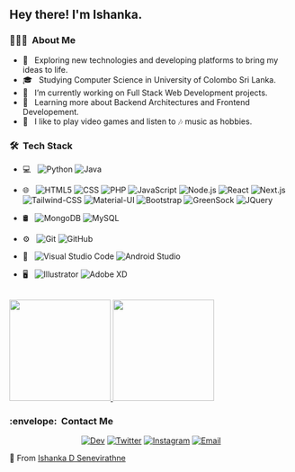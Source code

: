 
<h2> Hey there! I'm Ishanka.</h2>

<h3> 👨🏻‍💻 &nbsp;About Me </h3>

- 🤔 &nbsp; Exploring new technologies and developing platforms to bring my ideas to life.
- 🎓 &nbsp; Studying Computer Science in University of Colombo Sri Lanka.
- 💼 &nbsp; I’m currently working on Full Stack Web Development projects.
- 🌱 &nbsp; Learning more about Backend Architectures and Frontend Developement.
- :pizza: &nbsp; I like to play video games and listen to :notes: music as hobbies.  

<h3> 🛠 &nbsp;Tech Stack</h3>

- 💻 &nbsp;
  ![Python](https://img.shields.io/badge/-Python-333333?style=flat&logo=python)
  ![Java](https://img.shields.io/badge/-Java-333333?style=flat&logo=Java&logoColor=007396)
 
- 🌐 &nbsp;
  ![HTML5](https://img.shields.io/badge/-HTML5-333333?style=flat&logo=HTML5)
  ![CSS](https://img.shields.io/badge/-CSS-333333?style=flat&logo=CSS3&logoColor=1572B6)
  ![PHP](https://img.shields.io/badge/-PHP-333333?style=flat&logo=PHP)
  ![JavaScript](https://img.shields.io/badge/-JavaScript-333333?style=flat&logo=javascript)
  ![Node.js](https://img.shields.io/badge/-Node.js-333333?style=flat&logo=node.js)
  ![React](https://img.shields.io/badge/-React-333333?style=flat&logo=react)
  ![Next.js](https://img.shields.io/badge/-Next.js-333333?style=flat&logo=Next.js)
  ![Tailwind-CSS](https://img.shields.io/badge/-Tailwind--CSS-333333?style=flat&logo=Tailwind-CSS&logoColor=38B2AC)
  ![Material-UI](https://img.shields.io/badge/-Material--UI-333333?style=flat&logo=Material-UI&logoColor=0081CB)
  ![Bootstrap](https://img.shields.io/badge/-Bootstrap-333333?style=flat&logo=Bootstrap&logoColor=563D7C)
  ![GreenSock](https://img.shields.io/badge/-GreenSock-333333?style=flat&logo=GreenSock&logoColor=88CE02)
  ![JQuery](https://img.shields.io/badge/-JQuery-333333?style=flat&logo=JQuery&logoColor=0769AD)
  
- 🛢 &nbsp;
  ![MongoDB](https://img.shields.io/badge/-MongoDB-333333?style=flat&logo=mongodb)
  ![MySQL](https://img.shields.io/badge/-MySQL-333333?style=flat&logo=mysql)
- ⚙️ &nbsp;
  ![Git](https://img.shields.io/badge/-Git-333333?style=flat&logo=git)
  ![GitHub](https://img.shields.io/badge/-GitHub-333333?style=flat&logo=github)
- 🔧 &nbsp;
  ![Visual Studio Code](https://img.shields.io/badge/-Visual%20Studio%20Code-333333?style=flat&logo=visual-studio-code&logoColor=007ACC)
  ![Android Studio](https://img.shields.io/badge/-Android%20Studio-333333?style=flat&logo=Android-Studio&logoColor=3DDC84)
- 🖥 &nbsp;
  ![Illustrator](https://img.shields.io/badge/-Illustrator-333333?style=flat&logo=adobe-illustrator)
  ![Adobe XD](https://img.shields.io/badge/-Adobe_XD-333333?style=flat&logo=adobe-xd)

<br/>

<a href="https://github.com/IshankaDSenevirathne">
  <img height="180em" src="https://github-readme-stats.vercel.app/api?username=IshankaDSenevirathne&theme=react&show_icons=true" />
  <img height="180em" src="https://github-readme-stats.vercel.app/api/top-langs/?username=IshankaDSenevirathne&theme=react&layout=compact" />
</a>

<h3> :envelope: &nbsp;Contact Me </h3>


<p align="center">
<a href="https://www.dev.to/ishankadsenevirathne/"><img alt="Dev" src="https://img.shields.io/badge/dev.to-ishankadsenevirathne-blue?style=flat-square&logo=dev.to"></a>  
<a href="https://www.twitter.com/EshankaDileep/"><img alt="Twitter" src="https://img.shields.io/badge/Twitter-EshankaDileep-blue?style=flat-square&logo=twitter"></a>
<a href="https://www.instagram.com/ishankads/"><img alt="Instagram" src="https://img.shields.io/badge/Instagram-ishankads-blue?style=flat-square&logo=instagram"></a>
<a href="mailto:ishankadsenevirathne@gmail.com"><img alt="Email" src="https://img.shields.io/badge/Email-ishankadsenevirathne@gmail.com-blue?style=flat-square&logo=gmail"></a>
</p>


:boy: From [Ishanka D Senevirathne](https://github.com/IshankaDSenevirathne)


